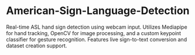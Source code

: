 # American-Sign-Language-Detection
Real-time ASL hand sign detection using webcam input. Utilizes Mediapipe for hand tracking, OpenCV for image processing, and a custom keypoint classifier for gesture recognition. Features live sign-to-text conversion and dataset creation support.
